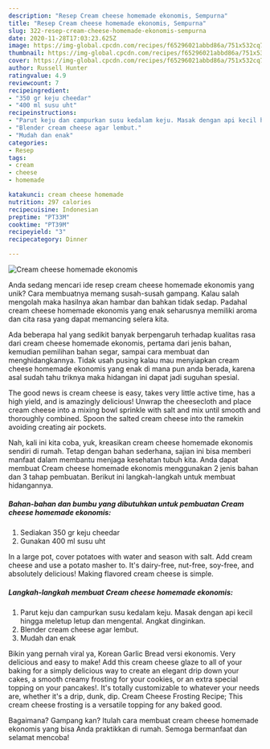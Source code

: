 ```yaml
---
description: "Resep Cream cheese homemade ekonomis, Sempurna"
title: "Resep Cream cheese homemade ekonomis, Sempurna"
slug: 322-resep-cream-cheese-homemade-ekonomis-sempurna
date: 2020-11-28T17:03:23.625Z
image: https://img-global.cpcdn.com/recipes/f65296021abbd86a/751x532cq70/cream-cheese-homemade-ekonomis-foto-resep-utama.jpg
thumbnail: https://img-global.cpcdn.com/recipes/f65296021abbd86a/751x532cq70/cream-cheese-homemade-ekonomis-foto-resep-utama.jpg
cover: https://img-global.cpcdn.com/recipes/f65296021abbd86a/751x532cq70/cream-cheese-homemade-ekonomis-foto-resep-utama.jpg
author: Russell Hunter
ratingvalue: 4.9
reviewcount: 7
recipeingredient:
- "350 gr keju cheedar"
- "400 ml susu uht"
recipeinstructions:
- "Parut keju dan campurkan susu kedalam keju. Masak dengan api kecil hingga meletup letup dan mengental. Angkat dinginkan."
- "Blender cream cheese agar lembut."
- "Mudah dan enak"
categories:
- Resep
tags:
- cream
- cheese
- homemade

katakunci: cream cheese homemade 
nutrition: 297 calories
recipecuisine: Indonesian
preptime: "PT33M"
cooktime: "PT39M"
recipeyield: "3"
recipecategory: Dinner

---
```



![Cream cheese homemade ekonomis](https://img-global.cpcdn.com/recipes/f65296021abbd86a/751x532cq70/cream-cheese-homemade-ekonomis-foto-resep-utama.jpg)

Anda sedang mencari ide resep cream cheese homemade ekonomis yang unik? Cara membuatnya memang susah-susah gampang. Kalau salah mengolah maka hasilnya akan hambar dan bahkan tidak sedap. Padahal cream cheese homemade ekonomis yang enak seharusnya memiliki aroma dan cita rasa yang dapat memancing selera kita.

Ada beberapa hal yang sedikit banyak berpengaruh terhadap kualitas rasa dari cream cheese homemade ekonomis, pertama dari jenis bahan, kemudian pemilihan bahan segar, sampai cara membuat dan menghidangkannya. Tidak usah pusing kalau mau menyiapkan cream cheese homemade ekonomis yang enak di mana pun anda berada, karena asal sudah tahu triknya maka hidangan ini dapat jadi suguhan spesial.

The good news is cream cheese is easy, takes very little active time, has a high yield, and is amazingly delicious! Unwrap the cheesecloth and place cream cheese into a mixing bowl sprinkle with salt and mix until smooth and thoroughly combined. Spoon the salted cream cheese into the ramekin avoiding creating air pockets.


Nah, kali ini kita coba, yuk, kreasikan cream cheese homemade ekonomis sendiri di rumah. Tetap dengan bahan sederhana, sajian ini bisa memberi manfaat dalam membantu menjaga kesehatan tubuh kita. Anda dapat membuat Cream cheese homemade ekonomis menggunakan 2 jenis bahan dan 3 tahap pembuatan. Berikut ini langkah-langkah untuk membuat hidangannya.

<!--inarticleads1-->

##### Bahan-bahan dan bumbu yang dibutuhkan untuk pembuatan Cream cheese homemade ekonomis:

1. Sediakan 350 gr keju cheedar
1. Gunakan 400 ml susu uht


In a large pot, cover potatoes with water and season with salt. Add cream cheese and use a potato masher to. It&#39;s dairy-free, nut-free, soy-free, and absolutely delicious! Making flavored cream cheese is simple. 

<!--inarticleads2-->

##### Langkah-langkah membuat Cream cheese homemade ekonomis:

1. Parut keju dan campurkan susu kedalam keju. Masak dengan api kecil hingga meletup letup dan mengental. Angkat dinginkan.
1. Blender cream cheese agar lembut.
1. Mudah dan enak


Bikin yang pernah viral ya, Korean Garlic Bread versi ekonomis. Very delicious and easy to make! Add this cream cheese glaze to all of your baking for a simply delicious way to create an elegant drip down your cakes, a smooth creamy frosting for your cookies, or an extra special topping on your pancakes!. It&#39;s totally customizable to whatever your needs are, whether it&#39;s a drip, dunk, dip. Cream Cheese Frosting Recipe; This cream cheese frosting is a versatile topping for any baked good. 

Bagaimana? Gampang kan? Itulah cara membuat cream cheese homemade ekonomis yang bisa Anda praktikkan di rumah. Semoga bermanfaat dan selamat mencoba!
